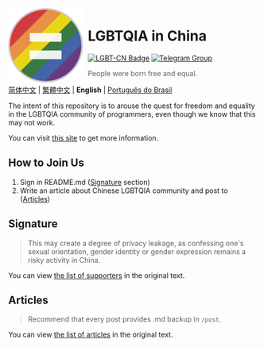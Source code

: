 <img width="150" height="150" align="left" style="float: left; margin: 0 10px 0 0;" alt="LGBT-CN logo" src="https://github.com/LGBT-CN/logo/raw/master/v2/logo.svg">

# LGBTQIA in China

[![LGBT-CN Badge](https://img.shields.io/badge/Support-LGBTQIA-FF0000?style=flat-square)](https://git.io/JfJiO)
[![Telegram Group](https://img.shields.io/badge/Telegram-LGBTCN-FFA500.svg?style=flat-square)](https://t.me/LGBTCN)
> People were born free and equal.

[简体中文](./../README.md) | [繁體中文](./zh-TW.md) | **English** | [Português do Brasil](./pt-BR.md)

The intent of this repository is to arouse the quest for freedom and equality in the LGBTQIA community of programmers, even though we know that this may not work.

You can visit [this site](https://lgbt-cn.org/page/en.html) to get more information.

## How to Join Us

1. Sign in README.md ([Signature](./README.md#署名) section)
2. Write an article about Chinese LGBTQIA community and post to ([Articles](./README.md#文章))

## Signature

> This may create a degree of privacy leakage, as confessing one's sexual orientation, gender identity or gender expression remains a risky activity in China.

You can view [the list of supporters](./README.md#署名) in the original text.

## Articles

> Recommend that every post provides .md backup in `/post`.

You can view [the list of articles](./README.md#文章) in the original text.
